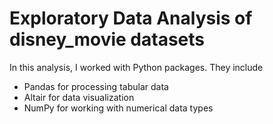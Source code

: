 # Exploratory Data Analysis of disney_movie datasets

In this analysis, I worked with Python packages. They include
<ul> 
  <li> Pandas for processing tabular data </li>
  <li> Altair for data visualization </li>
  <li> NumPy for working with numerical data types </li>
  </ul>

